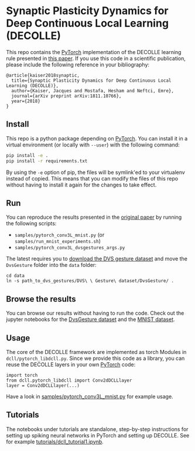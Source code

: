 # Synaptic Plasticity Dynamics for Deep Continuous Local Learning (DECOLLE)

This repo contains the [PyTorch](https://pytorch.org/) implementation of the DECOLLE learning rule presented in [this paper](https://arxiv.org/abs/1811.10766).
If you use this code in a scientific publication, please include the following reference in your bibliography:

```
@article{kaiser2018synaptic,
  title={Synaptic Plasticity Dynamics for Deep Continuous Local Learning (DECOLLE)},
  author={Kaiser, Jacques and Mostafa, Hesham and Neftci, Emre},
  journal={arXiv preprint arXiv:1811.10766},
  year={2018}
}
```

## Install

This repo is a python package depending on [PyTorch](https://pytorch.org/).
You can install it in a virtual environment (or locally with `--user`) with the following command:

```bash
pip install -e .
pip install -r requirements.txt
```

By using the `-e` option of pip, the files will be symlink'ed to your virtualenv instead of copied.
This means that you can modify the files of this repo without having to install it again for the changes to take effect.

## Run

You can reproduce the results presented in the [original paper](https://arxiv.org/abs/1811.10766) by running the following scripts:

* `samples/pytorch_conv3L_mnist.py` (or `samples/run_mnist_experiments.sh`)
* `samples/pytorch_conv3L_dvsgestures_args.py`

The latest requires you to [download the DVS gesture dataset](http://research.ibm.com/dvsgesture/) and move the `DvsGesture` folder into the `data` folder:

```
cd data
ln -s path_to_dvs_gestures/DVS\ \ Gesture\ dataset/DvsGesture/ .
```
## Browse the results

You can browse our results without having to run the code.
Check out the jupyter notebooks for the [DvsGesture dataset](notebooks/plot_dvs_gestures.ipynb) and the [MNIST dataset](notebooks/plot_mnist.ipynb).

## Usage

The core of the DECOLLE framework are implemented as torch Modules in `dcll/pytorch_libdcll.py`.
Since we provide this code as a library, you can reuse the DECOLLE layers in your own [PyTorch](https://pytorch.org/) code:

```
import torch
from dcll.pytorch_libdcll import Conv2dDCLLlayer
layer = Conv2dDCLLlayer(...)
```

Have a look in [samples/pytorch_conv3L_mnist.py](samples/pytorch_conv3L_mnist.py) for example usage.

## Tutorials

The notebooks under tutorials are standalone, step-by-step instructions for setting up spiking neural networks in PyTorch and setting up DECOLLE. See for example [tutorials/dcll_tutorial1.ipynb](tutorials/dcll_tutorial1.ipynb).
